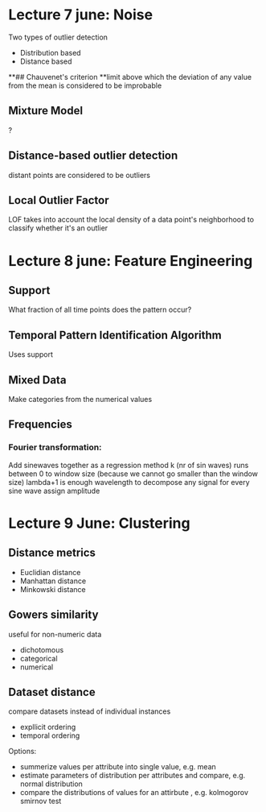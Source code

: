 

# Lecture 7 june: Noise
Two types of outlier detection
- Distribution based
- Distance based

**## Chauvenet's criterion
**limit above which the deviation of any value from the mean is considered to be improbable


## Mixture Model
?


## Distance-based outlier detection
distant points are considered to be outliers


## Local Outlier Factor
LOF takes into account the local density of a data point's neighborhood to classify whether it's an outlier




# Lecture 8 june: Feature Engineering

## Support
What fraction of all time points does the pattern occur?


## Temporal Pattern Identification Algorithm
Uses support

## Mixed Data
Make categories from the numerical values


## Frequencies
### Fourier transformation:
Add sinewaves together as a regression method
k (nr of sin waves) runs between 0 to window size (because we cannot go smaller than the window size)
lambda+1 is enough wavelength to decompose any signal
for every sine wave assign amplitude


# Lecture 9 June: Clustering
## Distance metrics
- Euclidian distance
- Manhattan distance
- Minkowski distance


## Gowers similarity
useful for non-numeric data
- dichotomous
- categorical
- numerical

## Dataset distance
compare datasets instead of individual instances
- expllicit ordering
- temporal ordering

Options:
- summerize values per attribute into single value, e.g. mean
- estimate parameters of distribution per attributes and compare, e.g. normal distribution
- compare the distributions of values for an attirbute , e.g. kolmogorov smirnov test
